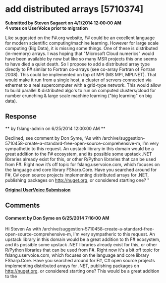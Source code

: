 # add distributed arrays [5710374] #

**Submitted by Steven Sagaert on 4/1/2014 12:00:00 AM**  
**4 votes on UserVoice prior to migration**  

Like suggested on the F#.org website, F# could be an excellent language for modern scientific computing/machine learning. However for large scale computing (Big Data), it is missing some things. One of these is distributed (in-memory) arrays. I was hoping that "Microsoft Cloud numerics" would have been available by now but like so many MSR projects this one seems to have died a quiet death. So I propose to add a distributed array type directly to F# similar to Fortran co-arrays (see co-array Fortran of Fortran 2008). This could be implemented on top of MPI (MS MPI, MPI.NET). That would make it run from a single host, a cluster of servers connected via ethernet to a real supercomputer with a grid-type network.
This would allow to build parallel & distributed algo's to run on computed clusters/cloud for number crunching & large scale machine learning ("big learning" on big data).



## Response ##
** by fslang-admin on 6/25/2014 12:00:00 AM **

Declined, see comment by Don Syme,
“As with /archive/suggestion-5710458-create-a-standard-free-open-source-comprehensive-m, I’m very sympathetic to this request. An upstack library in this domain would be a great addition to the F# ecosystem, and its possible some upstack .NET libraries already exist for this, or other R/Python libraries that can be used from F#.
Right now it’s off topic for fslang.uservoice.com, which focuses on the language and core library FSharp.Core.
Have you searched around for F#, C# open source projects implementing distributed arrays for .NET, publishing packages on http://nuget.org, or considered starting one?
"


**[Original UserVoice Submission](https://fslang.uservoice.com/forums/245727-f-language/suggestions/5710374)**


## Comments ##


#### Comment by Don Syme on 6/25/2014 7:16:00 AM ####
Hi Steven
As with /archive/suggestion-5710458-create-a-standard-free-open-source-comprehensive-m, I'm very sympatheric to this request. An upstack library in this domain would be a great addition to th F# ecosystem, and its possible some upstack .NET libraries already exist for this, or other R/Python libraries that can be used from F#.
Right now it's a bit off topic for fslang.uservoice.com, which focuses on the language and core library FSharp.Core.
Have you searched around for F#, C# open source projects implementing distributed arrays for .NET, publishing packages on http://nuget.org, or considered starting one?
This would be a great addition to the

